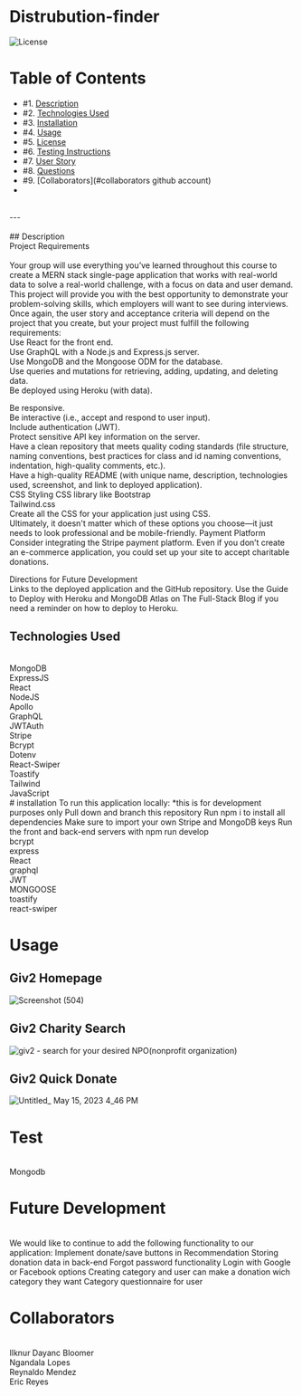 # Distrubution-finder

![License](https://img.shields.io/badge/License%3A-MIT-green)

# Table of Contents

- #1. [Description](#description)
- #2. [Technologies Used](#technologies-used)
- #3. [Installation](#installation)
- #4. [Usage](#usage)
- #5. [License](#license)
- #6. [Testing Instructions](#testing-instructions)
- #7. [User Story](#User-Story)
- #8. [Questions](#questions)
- #9. [Collaborators](#collaborators github account)
- <br>
<br>
---
<br>
<br>
## Description
<br>
Project Requirements
<br>
<br>
Your group will use everything you’ve learned throughout this course to create a MERN stack single-page application that works with real-world data to solve a real-world challenge, with a focus on data and user demand. This project will provide you with the best opportunity to demonstrate your problem-solving skills, which employers will want to see during interviews. Once again, the user story and acceptance criteria will depend on the project that you create, but your project must fulfill the following requirements:
<br>
Use React for the front end.
<br>
Use GraphQL with a Node.js and Express.js server.
<br>
Use MongoDB and the Mongoose ODM for the database.
<br>
Use queries and mutations for retrieving, adding, updating, and deleting data.
<br>
Be deployed using Heroku (with data).
<br>

Be responsive.
<br>
Be interactive (i.e., accept and respond to user input).
<br>
Include authentication (JWT).
<br>
Protect sensitive API key information on the server.
<br>
Have a clean repository that meets quality coding standards (file structure, naming conventions, best practices for class and id naming conventions, indentation, high-quality comments, etc.).
<br>
Have a high-quality README (with unique name, description, technologies used, screenshot, and link to deployed application).
<br>
CSS Styling
CSS library like Bootstrap
<br>
Tailwind.css
<br>
Create all the CSS for your application just using CSS.
<br>
Ultimately, it doesn't matter which of these options you choose—it just needs to look professional and be mobile-friendly.
Payment Platform
Consider integrating the Stripe payment platform. Even if you don’t create an e-commerce application, you could set up your site to accept charitable donations.
<br>

Directions for Future Development
<br>
Links to the deployed application and the GitHub repository. Use the Guide to Deploy with Heroku and MongoDB Atlas on The Full-Stack Blog if you need a reminder on how to deploy to Heroku.
<br>

## Technologies Used
<br>
MongoDB
<br>
ExpressJS
<br>
React
<br>
NodeJS
<br>
Apollo
<br>
GraphQL
<br>
JWTAuth
<br>
Stripe
<br>
Bcrypt
<br>
Dotenv
<br>
React-Swiper
<br>
Toastify
<br>
Tailwind
<br>
JavaScript
<br>
# installation
To run this application locally:
*this is for development purposes only
Pull down and branch this repository
Run npm i to install all dependencies
Make sure to import your own Stripe and MongoDB keys
Run the front and back-end servers with npm run develop
<br>
bcrypt
<br>
express
<br>
React
<br>
graphql
<br>
JWT
<br>
MONGOOSE
<br>
toastify
<br>
react-swiper
<br>

# Usage

## Giv2 Homepage
![Screenshot (504)](https://github.com/ilknur2603/Distrubution-finder/assets/118227399/8437f45d-38e3-4efa-9cff-f6bc11ff46b1)

## Giv2 Charity Search
![giv2 - search for your desired NPO(nonprofit organization)](https://github.com/ilknur2603/Distrubution-finder/assets/118227399/c7713e0a-8aa7-4b30-b53b-e67cd56f8472)

## Giv2 Quick Donate
![Untitled_ May 15, 2023 4_46 PM](https://github.com/ilknur2603/Distrubution-finder/assets/118227399/ccf37133-0741-4a51-b533-4efc8406c706)

# Test
<br/>
Mongodb
<br/>

# Future Development
<br/>
We would like to continue to add the following functionality to our application:
Implement donate/save buttons in Recommendation
Storing donation data in back-end
Forgot password functionality
Login with Google or Facebook options
Creating category and user can make a donation wich category they want
Category questionnaire for user

# Collaborators
<br/>
Ilknur Dayanc Bloomer
<br/>
Ngandala Lopes
<br/>
Reynaldo Mendez
<br/>
Eric Reyes
<br/>


